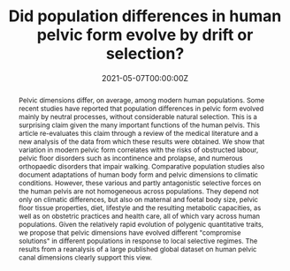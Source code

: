---
abstract: 'Pelvic dimensions differ, on average, among modern human populations. Some recent studies have reported that population differences in pelvic form evolved mainly by neutral processes, without considerable natural selection. This is a surprising claim given the many important functions of the human pelvis. This article re-evaluates this claim through a review of the medical literature and a new analysis of the data from which these results were obtained. We show that variation in modern pelvic form correlates with the risks of obstructed labour, pelvic floor disorders such as incontinence and prolapse, and numerous orthopaedic disorders that impair walking. Comparative population studies also document adaptations of human body form and pelvic dimensions to climatic conditions. However, these various and partly antagonistic selective forces on the human pelvis are not homogeneous across populations. They depend not only on climatic differences, but also on maternal and foetal body size, pelvic floor tissue properties, diet, lifestyle and the resulting metabolic capacities, as well as on obstetric practices and health care, all of which vary across human populations. Given the relatively rapid evolution of polygenic quantitative traits, we propose that pelvic dimensions have evolved different "compromise solutions" in different populations in response to local selective regimes. The results from a reanalysis of a large published global dataset on human pelvic canal dimensions clearly support this view.
'

authors:
- Philipp Mitteroecker
- Nicole D. S. Grunstra
- Ekaterina Stansfield
- Lukas Waltenberger
- Barbara Fischer

date: "2021-05-07T00:00:00Z"
doi: ""
featured: true
image:
  caption: ''
  focal_point: ""
  preview_only: false
projects: []
publication: 'Bulletins et Memoires de la Societe d’Anthropologie de Paris 33(1):10-25'
publication_short: ""
publication_types:
- "2"
publishDate: "2021-05-07T00:00:00Z"
slides: 
summary: 
tags:
- Source Themes
title: "Did population differences in human pelvic form evolve by drift or selection?
"
links:
- name: URL
  url: https://journals.openedition.org/bmsap/7460
url_pdf: ''
url_code: ''
url_dataset: ''
url_poster: ''
url_project: ''
url_slides: ''
url_source: ''
url_video: ''
---